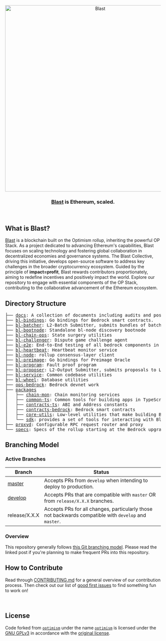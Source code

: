 <div align="center">
  <br />
  <br />
  <a href="https://blastblockchain.com"><img alt="Blast" src="https://avatars.githubusercontent.com/u/147570798?v=4" width=600></a>
  <br />
  <h3><a href="https://blastblockchain.com">Blast</a> is Ethereum, scaled.</h3>
  <br />
</div>

## What is Blast?

[Blast](https://www.blastblockchain.com/) is a blockchain built on the Optimism rollup, inheriting the powerful OP Stack. As a project dedicated to advancing Ethereum's capabilities, Blast focuses on scaling technology and fostering global collaboration in decentralized economies and governance systems. The Blast Collective, driving this initiative, develops open-source software to address key challenges in the broader cryptocurrency ecosystem. Guided by the principle of **impact=profit**, Blast rewards contributors proportionately, aiming to redefine incentives and positively impact the world. Explore our repository to engage with essential components of the OP Stack, contributing to the collaborative advancement of the Ethereum ecosystem.

## Directory Structure

<pre>
├── <a href="./docs">docs</a>: A collection of documents including audits and post-mortems
├── <a href="./bl-bindings">bl-bindings</a>: Go bindings for Bedrock smart contracts.
├── <a href="./bl-batcher">bl-batcher</a>: L2-Batch Submitter, submits bundles of batches to L1
├── <a href="./bl-bootnode">bl-bootnode</a>: Standalone bl-node discovery bootnode
├── <a href="./bl-chain-ops">bl-chain-ops</a>: State surgery utilities
├── <a href="./bl-challenger">bl-challenger</a>: Dispute game challenge agent
├── <a href="./bl-e2e">bl-e2e</a>: End-to-End testing of all bedrock components in Go
├── <a href="./bl-heartbeat">bl-heartbeat</a>: Heartbeat monitor service
├── <a href="./bl-node">bl-node</a>: rollup consensus-layer client
├── <a href="./bl-preimage">bl-preimage</a>: Go bindings for Preimage Oracle
├── <a href="./bl-program">bl-program</a>: Fault proof program
├── <a href="./bl-proposer">bl-proposer</a>: L2-Output Submitter, submits proposals to L1
├── <a href="./bl-service">bl-service</a>: Common codebase utilities
├── <a href="./bl-wheel">bl-wheel</a>: Database utilities
├── <a href="./ops-bedrock">ops-bedrock</a>: Bedrock devnet work
├── <a href="./packages">packages</a>
│   ├── <a href="./packages/chain-mon">chain-mon</a>: Chain monitoring services
│   ├── <a href="./packages/common-ts">common-ts</a>: Common tools for building apps in TypeScript
│   ├── <a href="./packages/contracts-ts">contracts-ts</a>: ABI and Address constants
│   ├── <a href="./packages/contracts-bedrock">contracts-bedrock</a>: Bedrock smart contracts
│   ├── <a href="./packages/core-utils">core-utils</a>: Low-level utilities that make building Blast easier
│   └── <a href="./packages/sdk">sdk</a>: provides a set of tools for interacting with Blast
├── <a href="./proxyd">proxyd</a>: Configurable RPC request router and proxy
└── <a href="./specs">specs</a>: Specs of the rollup starting at the Bedrock upgrade
</pre>

## Branching Model

### Active Branches

| Branch          | Status                                                                           |
| --------------- | -------------------------------------------------------------------------------- |
| [master](https://github.com/BLASTchain/blast/tree/master/)                   | Accepts PRs from `develop` when intending to deploy to production.                  |
| [develop](https://github.com/BLASTchain/blast/tree/develop/)                 | Accepts PRs that are compatible with `master` OR from `release/X.X.X` branches.                    |
| release/X.X.X                                                                          | Accepts PRs for all changes, particularly those not backwards compatible with `develop` and `master`. |

### Overview

This repository generally follows [this Git branching model](https://nvie.com/posts/a-successful-git-branching-model/).
Please read the linked post if you're planning to make frequent PRs into this repository.


## How to Contribute

Read through [CONTRIBUTING.md](./CONTRIBUTING.md) for a general overview of our contribution process.
Then check out our list of [good first issues](https://github.com/BLASTchain/blast/contribute) to find something fun to work on!

<br/>

## License

Code forked from [`optimism`](https://github.com/BLASTchain/blast) under the name [`optimism`](https://github.com/BLASTchain/blast) is licensed under the [GNU GPLv3](https://gist.github.com/kn9ts/cbe95340d29fc1aaeaa5dd5c059d2e60) in accordance with the [original license](https://github.com/BLASTchain/blast/blob/master/COPYING).
